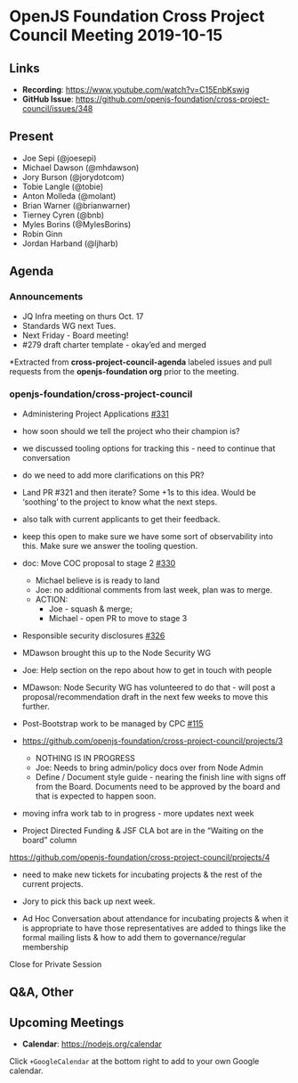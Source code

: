 # OpenJS Foundation Cross Project Council Meeting 2019-10-15

## Links

* **Recording**:  https://www.youtube.com/watch?v=C15EnbKswig
* **GitHub Issue**: https://github.com/openjs-foundation/cross-project-council/issues/348

## Present

* Joe Sepi (@joesepi)
* Michael Dawson (@mhdawson)
* Jory Burson (@jorydotcom)
* Tobie Langle (@tobie)
* Anton Molleda (@molant)
* Brian Warner (@brianwarner)
* Tierney Cyren (@bnb)
* Myles Borins (@MylesBorins)
* Robin Ginn
* Jordan Harband (@ljharb)

## Agenda

### Announcements

* JQ Infra meeting on thurs Oct. 17
* Standards WG next Tues.
* Next Friday - Board meeting!
* #279 draft charter template - okay’ed and merged

*Extracted from **cross-project-council-agenda** labeled issues and pull requests from the **openjs-foundation org** prior to the meeting.

### openjs-foundation/cross-project-council

* Administering Project Applications [#331](https://github.com/openjs-foundation/cross-project-council/issues/331)

* how soon should we tell the project who their champion is?
* we discussed tooling options for tracking this - need to continue that conversation
* do we need to add more clarifications on this PR?
* Land PR #321 and then iterate? Some +1s to this idea. Would be ‘soothing’ to the project to know what the next steps.
* also talk with current applicants to get their feedback.
* keep this open to make sure we have some sort of observability into this. Make sure we answer the tooling question.

* doc: Move COC proposal to stage 2 [#330](https://github.com/openjs-foundation/cross-project-council/pull/330)
  * Michael  believe is is ready to land
  * Joe: no additional comments from last week, plan was to merge.
  * ACTION:
    * Joe - squash & merge;
    * Michael - open PR to move to stage 3

* Responsible security disclosures [#326](https://github.com/openjs-foundation/cross-project-council/issues/326)

* MDawson brought this up to the Node Security WG
* Joe: Help section on the repo about how to get in touch with people
* MDawson: Node Security WG has volunteered to do that - will post a proposal/recommendation draft in the next few weeks to move this further.


* Post-Bootstrap work to be managed by CPC [#115](https://github.com/openjs-foundation/cross-project-council/issues/115)

* https://github.com/openjs-foundation/cross-project-council/projects/3
  * NOTHING IS IN PROGRESS
  * Joe: Needs to bring admin/policy docs over from Node Admin
  * Define / Document style guide - nearing the finish line with signs off from the Board. Documents need to be approved by the board and that is expected to happen soon.
* moving infra work tab to in progress - more updates next week
* Project Directed Funding & JSF CLA bot are in the “Waiting on the board” column

https://github.com/openjs-foundation/cross-project-council/projects/4

* need to make new tickets for incubating projects & the rest of the current projects.
* Jory to pick this back up next week.

* Ad Hoc Conversation about attendance for incubating projects & when it is appropriate to have those representatives are added to things like the formal mailing lists & how to add them to governance/regular membership

Close for Private Session



## Q&A, Other

## Upcoming Meetings

* **Calendar**: https://nodejs.org/calendar

Click `+GoogleCalendar` at the bottom right to add to your own Google calendar.

